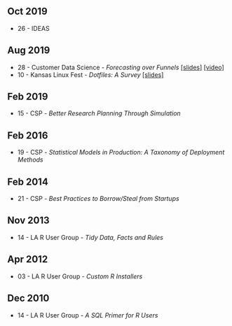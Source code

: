 <!-- njnmdoc: title="Talks"  -->

## Oct 2019

  * 26 - IDEAS

## Aug 2019

  * 28 - Customer Data Science - _Forecasting over Funnels_ [[slides]](http://bit.ly/2ZtpBIv) [[video]](https://www.youtube.com/watch?v=-0NVk4cqgPs)
  * 10 - Kansas Linux Fest - _Dotfiles: A Survey_ [[slides]](http://bit.ly/2NVyiXu)

## Feb 2019

  * 15 - CSP - _Better Research Planning Through Simulation_

## Feb 2016

  * 19 - CSP - _Statistical Models in Production: A Taxonomy of Deployment Methods_

## Feb 2014

  * 21 - CSP - _Best Practices to Borrow/Steal from Startups_

## Nov 2013

  * 14 - LA R User Group - _Tidy Data, Facts and Rules_

## Apr 2012

  * 03 - LA R User Group - _Custom R Installers_

## Dec 2010

  * 14 - LA R User Group - _A SQL Primer for R Users_
